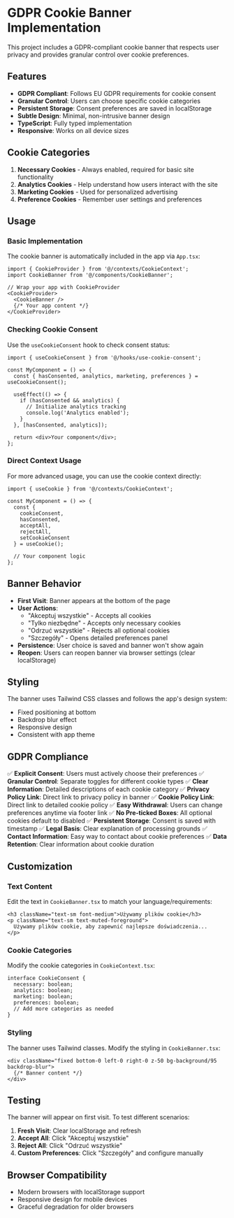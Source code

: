 # GDPR Cookie Banner Implementation

This project includes a GDPR-compliant cookie banner that respects user privacy and provides granular control over cookie preferences.

## Features

- **GDPR Compliant**: Follows EU GDPR requirements for cookie consent
- **Granular Control**: Users can choose specific cookie categories
- **Persistent Storage**: Consent preferences are saved in localStorage
- **Subtle Design**: Minimal, non-intrusive banner design
- **TypeScript**: Fully typed implementation
- **Responsive**: Works on all device sizes

## Cookie Categories

1. **Necessary Cookies** - Always enabled, required for basic site functionality
2. **Analytics Cookies** - Help understand how users interact with the site
3. **Marketing Cookies** - Used for personalized advertising
4. **Preference Cookies** - Remember user settings and preferences

## Usage

### Basic Implementation

The cookie banner is automatically included in the app via `App.tsx`:

```tsx
import { CookieProvider } from '@/contexts/CookieContext';
import CookieBanner from '@/components/CookieBanner';

// Wrap your app with CookieProvider
<CookieProvider>
  <CookieBanner />
  {/* Your app content */}
</CookieProvider>
```

### Checking Cookie Consent

Use the `useCookieConsent` hook to check consent status:

```tsx
import { useCookieConsent } from '@/hooks/use-cookie-consent';

const MyComponent = () => {
  const { hasConsented, analytics, marketing, preferences } = useCookieConsent();

  useEffect(() => {
    if (hasConsented && analytics) {
      // Initialize analytics tracking
      console.log('Analytics enabled');
    }
  }, [hasConsented, analytics]);

  return <div>Your component</div>;
};
```

### Direct Context Usage

For more advanced usage, you can use the cookie context directly:

```tsx
import { useCookie } from '@/contexts/CookieContext';

const MyComponent = () => {
  const { 
    cookieConsent, 
    hasConsented, 
    acceptAll, 
    rejectAll,
    setCookieConsent 
  } = useCookie();

  // Your component logic
};
```

## Banner Behavior

- **First Visit**: Banner appears at the bottom of the page
- **User Actions**: 
  - "Akceptuj wszystkie" - Accepts all cookies
  - "Tylko niezbędne" - Accepts only necessary cookies
  - "Odrzuć wszystkie" - Rejects all optional cookies
  - "Szczegóły" - Opens detailed preferences panel
- **Persistence**: User choice is saved and banner won't show again
- **Reopen**: Users can reopen banner via browser settings (clear localStorage)

## Styling

The banner uses Tailwind CSS classes and follows the app's design system:
- Fixed positioning at bottom
- Backdrop blur effect
- Responsive design
- Consistent with app theme

## GDPR Compliance

✅ **Explicit Consent**: Users must actively choose their preferences
✅ **Granular Control**: Separate toggles for different cookie types
✅ **Clear Information**: Detailed descriptions of each cookie category
✅ **Privacy Policy Link**: Direct link to privacy policy in banner
✅ **Cookie Policy Link**: Direct link to detailed cookie policy
✅ **Easy Withdrawal**: Users can change preferences anytime via footer link
✅ **No Pre-ticked Boxes**: All optional cookies default to disabled
✅ **Persistent Storage**: Consent is saved with timestamp
✅ **Legal Basis**: Clear explanation of processing grounds
✅ **Contact Information**: Easy way to contact about cookie preferences
✅ **Data Retention**: Clear information about cookie duration

## Customization

### Text Content

Edit the text in `CookieBanner.tsx` to match your language/requirements:

```tsx
<h3 className="text-sm font-medium">Używamy plików cookie</h3>
<p className="text-sm text-muted-foreground">
  Używamy plików cookie, aby zapewnić najlepsze doświadczenia...
</p>
```

### Cookie Categories

Modify the cookie categories in `CookieContext.tsx`:

```tsx
interface CookieConsent {
  necessary: boolean;
  analytics: boolean;
  marketing: boolean;
  preferences: boolean;
  // Add more categories as needed
}
```

### Styling

The banner uses Tailwind classes. Modify the styling in `CookieBanner.tsx`:

```tsx
<div className="fixed bottom-0 left-0 right-0 z-50 bg-background/95 backdrop-blur">
  {/* Banner content */}
</div>
```

## Testing

The banner will appear on first visit. To test different scenarios:

1. **Fresh Visit**: Clear localStorage and refresh
2. **Accept All**: Click "Akceptuj wszystkie"
3. **Reject All**: Click "Odrzuć wszystkie"
4. **Custom Preferences**: Click "Szczegóły" and configure manually

## Browser Compatibility

- Modern browsers with localStorage support
- Responsive design for mobile devices
- Graceful degradation for older browsers 